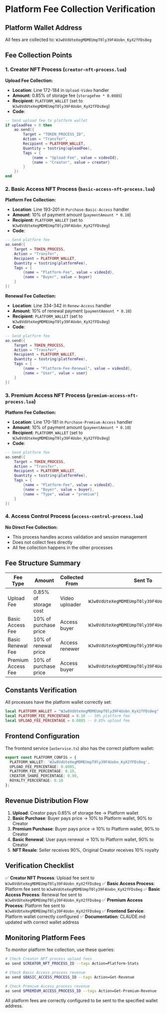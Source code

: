 # Platform Fee Collection Verification

## Platform Wallet Address
All fees are collected to: `WJw8VdUteXegMDMEUmpT0ly39F4Uobn_KyX2fFDs8eg`

## Fee Collection Points

### 1. Creator NFT Process (`creator-nft-process.lua`)

**Upload Fee Collection:**
- **Location**: Line 172-184 in `Upload-Video` handler
- **Amount**: 0.85% of storage fee (`storageFee * 0.0085`)
- **Recipient**: `PLATFORM_WALLET` (set to `WJw8VdUteXegMDMEUmpT0ly39F4Uobn_KyX2fFDs8eg`)
- **Code**:
```lua
-- Send upload fee to platform wallet
if uploadFee > 0 then
    ao.send({
        Target = "TOKEN_PROCESS_ID",
        Action = "Transfer",
        Recipient = PLATFORM_WALLET,
        Quantity = tostring(uploadFee),
        Tags = {
            {name = "Upload-Fee", value = videoId},
            {name = "Creator", value = creator}
        }
    })
end
```

### 2. Basic Access NFT Process (`basic-access-nft-process.lua`)

**Platform Fee Collection:**
- **Location**: Line 193-201 in `Purchase-Basic-Access` handler
- **Amount**: 10% of payment amount (`paymentAmount * 0.10`)
- **Recipient**: `PLATFORM_WALLET` (set to `WJw8VdUteXegMDMEUmpT0ly39F4Uobn_KyX2fFDs8eg`)
- **Code**:
```lua
-- Send platform fee
ao.send({
    Target = TOKEN_PROCESS,
    Action = "Transfer",
    Recipient = PLATFORM_WALLET,
    Quantity = tostring(platformFee),
    Tags = {
        {name = "Platform-Fee", value = videoId},
        {name = "Buyer", value = buyer}
    }
})
```

**Renewal Fee Collection:**
- **Location**: Line 334-342 in `Renew-Access` handler
- **Amount**: 10% of renewal payment (`paymentAmount * 0.10`)
- **Recipient**: `PLATFORM_WALLET` (set to `WJw8VdUteXegMDMEUmpT0ly39F4Uobn_KyX2fFDs8eg`)
- **Code**:
```lua
-- Send platform fee
ao.send({
    Target = TOKEN_PROCESS,
    Action = "Transfer",
    Recipient = PLATFORM_WALLET,
    Quantity = tostring(platformFee),
    Tags = {
        {name = "Platform-Fee-Renewal", value = videoId},
        {name = "User", value = user}
    }
})
```

### 3. Premium Access NFT Process (`premium-access-nft-process.lua`)

**Platform Fee Collection:**
- **Location**: Line 170-181 in `Purchase-Premium-Access` handler
- **Amount**: 10% of payment amount (`paymentAmount * 0.10`)
- **Recipient**: `PLATFORM_WALLET` (set to `WJw8VdUteXegMDMEUmpT0ly39F4Uobn_KyX2fFDs8eg`)
- **Code**:
```lua
-- Send platform fee
ao.send({
    Target = TOKEN_PROCESS,
    Action = "Transfer",
    Recipient = PLATFORM_WALLET,
    Quantity = tostring(platformFee),
    Tags = {
        {name = "Platform-Fee", value = videoId},
        {name = "Buyer", value = buyer},
        {name = "Type", value = "premium"}
    }
})
```

### 4. Access Control Process (`access-control-process.lua`)

**No Direct Fee Collection:**
- This process handles access validation and session management
- Does not collect fees directly
- All fee collection happens in the other processes

## Fee Structure Summary

| Fee Type | Amount | Collected From | Sent To |
|----------|--------|----------------|---------|
| Upload Fee | 0.85% of storage cost | Video uploader | `WJw8VdUteXegMDMEUmpT0ly39F4Uobn_KyX2fFDs8eg` |
| Basic Access Fee | 10% of purchase price | Access buyer | `WJw8VdUteXegMDMEUmpT0ly39F4Uobn_KyX2fFDs8eg` |
| Basic Renewal Fee | 10% of renewal price | Access renewer | `WJw8VdUteXegMDMEUmpT0ly39F4Uobn_KyX2fFDs8eg` |
| Premium Access Fee | 10% of purchase price | Access buyer | `WJw8VdUteXegMDMEUmpT0ly39F4Uobn_KyX2fFDs8eg` |

## Constants Verification

All processes have the platform wallet correctly set:

```lua
local PLATFORM_WALLET = "WJw8VdUteXegMDMEUmpT0ly39F4Uobn_KyX2fFDs8eg"
local PLATFORM_FEE_PERCENTAGE = 0.10 -- 10% platform fee
local UPLOAD_FEE_PERCENTAGE = 0.0085 -- 0.85% upload fee
```

## Frontend Configuration

The frontend service (`aoService.ts`) also has the correct platform wallet:

```typescript
export const PLATFORM_CONFIG = {
  PLATFORM_WALLET: 'WJw8VdUteXegMDMEUmpT0ly39F4Uobn_KyX2fFDs8eg',
  UPLOAD_FEE_PERCENTAGE: 0.0085,
  PLATFORM_FEE_PERCENTAGE: 0.10,
  CREATOR_SHARE_PERCENTAGE: 0.90,
  ROYALTY_PERCENTAGE: 0.10
};
```

## Revenue Distribution Flow

1. **Upload**: Creator pays 0.85% of storage fee → Platform wallet
2. **Basic Purchase**: Buyer pays price → 10% to Platform wallet, 90% to Creator
3. **Premium Purchase**: Buyer pays price → 10% to Platform wallet, 90% to Creator
4. **Basic Renewal**: User pays renewal → 10% to Platform wallet, 90% to Creator
5. **NFT Resale**: Seller receives 90%, Original Creator receives 10% royalty

## Verification Checklist

✅ **Creator NFT Process**: Upload fee sent to `WJw8VdUteXegMDMEUmpT0ly39F4Uobn_KyX2fFDs8eg`
✅ **Basic Access Process**: Platform fee sent to `WJw8VdUteXegMDMEUmpT0ly39F4Uobn_KyX2fFDs8eg`
✅ **Basic Access Process**: Renewal fee sent to `WJw8VdUteXegMDMEUmpT0ly39F4Uobn_KyX2fFDs8eg`
✅ **Premium Access Process**: Platform fee sent to `WJw8VdUteXegMDMEUmpT0ly39F4Uobn_KyX2fFDs8eg`
✅ **Frontend Service**: Platform wallet correctly configured
✅ **Documentation**: CLAUDE.md updated with correct wallet address

## Monitoring Platform Fees

To monitor platform fee collection, use these queries:

```bash
# Check Creator NFT process upload fees
ao send $CREATOR_NFT_PROCESS_ID --tags Action=Platform-Stats

# Check Basic Access process revenue
ao send $BASIC_ACCESS_PROCESS_ID --tags Action=Get-Revenue

# Check Premium Access process revenue
ao send $PREMIUM_ACCESS_PROCESS_ID --tags Action=Get-Premium-Revenue
```

All platform fees are correctly configured to be sent to the specified wallet address.